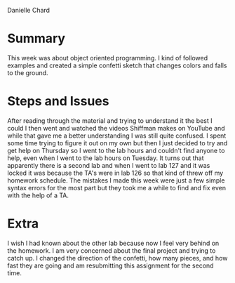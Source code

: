 Danielle Chard

# **Summary**

This week was about object oriented programming. I kind of followed examples and created a simple confetti sketch that changes colors and falls to the ground.

# **Steps and Issues**

After reading through the material and trying to understand it the best I could I then went and watched the videos Shiffman makes on YouTube and while that gave me a better understanding I was still quite confused. I spent some time trying to figure it out on my own but then I just decided to try and get help on Thursday so I went to the lab hours and couldn't find anyone to help, even when I went to the lab hours on Tuesday. It turns out that apparently there is a second lab and when I went to lab 127 and it was locked it was because the TA's were in lab 126 so that kind of threw off my homework schedule. The mistakes I made this week were just a few simple syntax errors for the most part but they took me a while to find and fix even with the help of a TA.

# **Extra**

I wish I had known about the other lab because now I feel very behind on the homework. I am very concerned about the final project and trying to catch up. I changed the direction of the confetti, how many pieces, and how fast they are going and am resubmitting this assignment for the second time.
